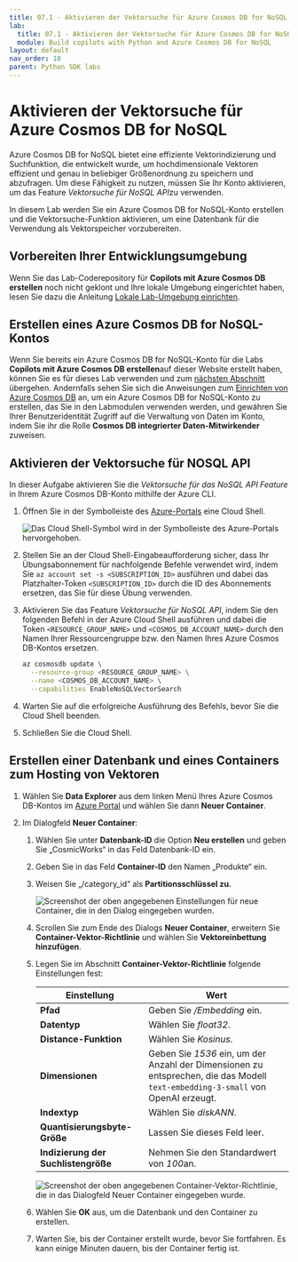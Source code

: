 ```yaml
---
title: 07.1 - Aktivieren der Vektorsuche für Azure Cosmos DB for NoSQL
lab:
  title: 07.1 - Aktivieren der Vektorsuche für Azure Cosmos DB for NoSQL
  module: Build copilots with Python and Azure Cosmos DB for NoSQL
layout: default
nav_order: 10
parent: Python SDK labs
---
```


# Aktivieren der Vektorsuche für Azure Cosmos DB for NoSQL

Azure Cosmos DB for NoSQL bietet eine effiziente Vektorindizierung und Suchfunktion, die entwickelt wurde, um hochdimensionale Vektoren effizient und genau in beliebiger Größenordnung zu speichern und abzufragen. Um diese Fähigkeit zu nutzen, müssen Sie Ihr Konto aktivieren, um das Feature *Vektorsuche für NoSQL API*zu verwenden.

In diesem Lab werden Sie ein Azure Cosmos DB for NoSQL-Konto erstellen und die Vektorsuche-Funktion aktivieren, um eine Datenbank für die Verwendung als Vektorspeicher vorzubereiten.

## Vorbereiten Ihrer Entwicklungsumgebung

Wenn Sie das Lab-Coderepository für **Copilots mit Azure Cosmos DB erstellen** noch nicht geklont und Ihre lokale Umgebung eingerichtet haben, lesen Sie dazu die Anleitung [Lokale Lab-Umgebung einrichten](00-setup-lab-environment.md).

## Erstellen eines Azure Cosmos DB for NoSQL-Kontos

Wenn Sie bereits ein Azure Cosmos DB for NoSQL-Konto für die Labs **Copilots mit Azure Cosmos DB erstellen**auf dieser Website erstellt haben, können Sie es für dieses Lab verwenden und zum [nächsten Abschnitt](#enable-vector-search-for-nosql-api) übergehen. Andernfalls sehen Sie sich die Anweisungen zum [Einrichten von Azure Cosmos DB](../../common/instructions/00-setup-cosmos-db.md) an, um ein Azure Cosmos DB for NoSQL-Konto zu erstellen, das Sie in den Labmodulen verwenden werden, und gewähren Sie Ihrer Benutzeridentität Zugriff auf die Verwaltung von Daten im Konto, indem Sie ihr die Rolle **Cosmos DB integrierter Daten-Mitwirkender** zuweisen.

## Aktivieren der Vektorsuche für NOSQL API

In dieser Aufgabe aktivieren Sie die *Vektorsuche für das NoSQL API Feature* in Ihrem Azure Cosmos DB-Konto mithilfe der Azure CLI.

1. Öffnen Sie in der Symbolleiste des [Azure-Portals](https://portal.azure.com) eine Cloud Shell.

    ![Das Cloud Shell-Symbol wird in der Symbolleiste des Azure-Portals hervorgehoben.](media/07-azure-portal-toolbar-cloud-shell.png)

2. Stellen Sie an der Cloud Shell-Eingabeaufforderung sicher, dass Ihr Übungsabonnement für nachfolgende Befehle verwendet wird, indem Sie `az account set -s <SUBSCRIPTION_ID>` ausführen und dabei das Platzhalter-Token `<SUBSCRIPTION_ID>` durch die ID des Abonnements ersetzen, das Sie für diese Übung verwenden.

3. Aktivieren Sie das Feature *Vektorsuche für NoSQL API*, indem Sie den folgenden Befehl in der Azure Cloud Shell ausführen und dabei die Token `<RESOURCE_GROUP_NAME>` und `<COSMOS_DB_ACCOUNT_NAME>` durch den Namen Ihrer Ressourcengruppe bzw. den Namen Ihres Azure Cosmos DB-Kontos ersetzen.

     ```bash
     az cosmosdb update \
       --resource-group <RESOURCE_GROUP_NAME> \
       --name <COSMOS_DB_ACCOUNT_NAME> \
       --capabilities EnableNoSQLVectorSearch
     ```

4. Warten Sie auf die erfolgreiche Ausführung des Befehls, bevor Sie die Cloud Shell beenden.

5. Schließen Sie die Cloud Shell.

## Erstellen einer Datenbank und eines Containers zum Hosting von Vektoren

1. Wählen Sie **Data Explorer** aus dem linken Menü Ihres Azure Cosmos DB-Kontos im [Azure Portal](https://portal.azure.com) und wählen Sie dann **Neuer Container**.

2. Im Dialogfeld **Neuer Container**:
   1. Wählen Sie unter **Datenbank-ID** die Option **Neu erstellen** und geben Sie „CosmicWorks“ in das Feld Datenbank-ID ein.
   2. Geben Sie in das Feld **Container-ID** den Namen „Produkte“ ein.
   3. Weisen Sie „/category_id“ als **Partitionsschlüssel zu.**

      ![Screenshot der oben angegebenen Einstellungen für neue Container, die in den Dialog eingegeben wurden.](media/07-azure-cosmos-db-new-container.png)

   4. Scrollen Sie zum Ende des Dialogs **Neuer Container**, erweitern Sie **Container-Vektor-Richtlinie** und wählen Sie **Vektoreinbettung hinzufügen**.

   5. Legen Sie im Abschnitt **Container-Vektor-Richtlinie** folgende Einstellungen fest:

      | Einstellung | Wert |
      | ------- | ----- |
      | **Pfad** | Geben Sie */Embedding* ein. |
      | **Datentyp** | Wählen Sie *float32*. |
      | **Distance-Funktion** | Wählen Sie *Kosinus*. |
      | **Dimensionen** | Geben Sie *1536* ein, um der Anzahl der Dimensionen zu entsprechen, die das Modell `text-embedding-3-small` von OpenAI erzeugt. |
      | **Indextyp** | Wählen Sie *diskANN*. |
      | **Quantisierungsbyte-Größe** | Lassen Sie dieses Feld leer. |
      | **Indizierung der Suchlistengröße** | Nehmen Sie den Standardwert von *100*an. |

      ![Screenshot der oben angegebenen Container-Vektor-Richtlinie, die in das Dialogfeld Neuer Container eingegeben wurde.](media/07-azure-cosmos-db-container-vector-policy.png)

   6. Wählen Sie **OK** aus, um die Datenbank und den Container zu erstellen.

   7. Warten Sie, bis der Container erstellt wurde, bevor Sie fortfahren. Es kann einige Minuten dauern, bis der Container fertig ist.
